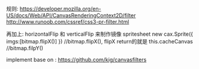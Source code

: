 规则:
https://developer.mozilla.org/en-US/docs/Web/API/CanvasRenderingContext2D/filter
http://www.runoob.com/cssref/css3-pr-filter.html

再加上:
horizontalFlip 和 verticalFlip 来制作镜像 spritesheet
new cax.Sprite({
    imgs:[bitmap.flipX()]
})
//bitmap.flipX(), flipX return的就是 this.cacheCanvas
//bitmap.filpY()

implement base on : https://github.com/kig/canvasfilters
